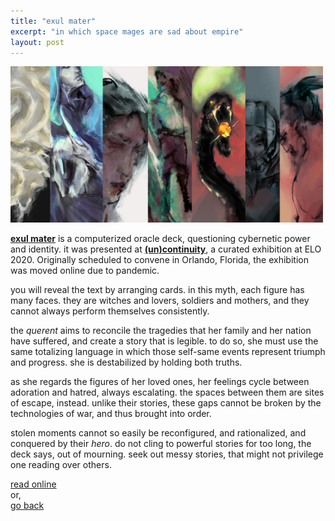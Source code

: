 ```yaml
---
title: "exul mater"
excerpt: "in which space mages are sad about empire"
layout: post
---
```


<a href="https://projects.cah.ucf.edu/mediaartsexhibits/uncontinuity/Otto/exulmater/index.html"><img src="/assets/blog/card.jpg" style="max-width: 500px;" /></a>

[**exul mater**](https://projects.cah.ucf.edu/mediaartsexhibits/uncontinuity/Otto/exulmater/index.html) is a computerized oracle deck, questioning cybernetic power and identity. it was presented at [**(un)continuity**](https://projects.cah.ucf.edu/mediaartsexhibits/uncontinuity/Otto/otto.html), a curated exhibition at ELO 2020. Originally scheduled to convene in Orlando, Florida, the exhibition was moved online due to pandemic.

you will reveal the text by arranging cards. in this myth, each figure has many faces. they are witches and lovers, soldiers and mothers, and they cannot always perform themselves consistently.

the *querent* aims to reconcile the tragedies that her family and her nation have suffered, and create a story that is legible. to do so, she must use the same totalizing language in which those self-same events represent triumph and progress. she is destabilized by holding both truths.

as she regards the figures of her loved ones, her feelings cycle between adoration and hatred, always escalating. the spaces between them are sites of escape, instead. unlike their stories, these gaps cannot be broken by the technologies of war, and thus brought into order.

stolen moments cannot so easily be reconfigured, and rationalized, and conquered by their *hero*. do not cling to powerful stories for too long, the deck says, out of mourning. seek out messy stories, that might not privilege one reading over others.

[read online](https://projects.cah.ucf.edu/mediaartsexhibits/uncontinuity/Otto/exulmater/index.html)  
or,  
[go back](/)